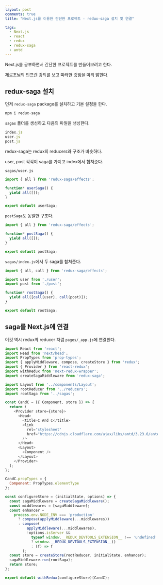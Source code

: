 ```yaml
---
layout: post
comments: true
title: "Next.js를 이용한 간단한 프로젝트 - redux-saga 설치 및 연결"

tags:
  - Next.js
  - react
  - redux
  - redux-saga
  - antd
---
```


Next.js를 공부하면서 간단한 프로젝트를 만들어보려고 한다.

제로초님의 인프런 강의를 보고 따라한 것임을 미리 밝힌다.

## redux-saga 설치

먼저 `redux-saga` package를 설치하고 기본 설정을 한다.

```js
npm i redux-saga
```

`sagas` 폴더를 생성하고 다음의 파일을 생성한다.

```js
index.js
user.js
post.js
```

redux-saga는 redux의 reducers와 구조가 비슷하다.

user, post 각각이 saga를 가지고 index에서 합쳐준다.

`sagas/user.js`

```js
import { all } from 'redux-saga/effects';

function* userSaga() {
  yield all([]);
}

export default userSaga;

```

`postSaga`도 동일한 구조다.

```js
import { all } from 'redux-saga/effects';

function* postSaga() {
  yield all([]);
}

export default postSaga;

```

`sagas/index.js`에서 두 saga를 합쳐준다.

```js
import { all, call } from 'redux-saga/effects';

import user from './user';
import post from './post';

function* rootSaga() {
  yield all([call(user), call(post)]);
}

export default rootSaga;

```

## saga를 Next.js에 연결

이것 역시 redux의 reducer 처럼 `pages/_app.js`에 연결한다.

```js
import React from 'react';
import Head from 'next/head';
import PropTypes from 'prop-types';
import { applyMiddleware, compose, createStore } from 'redux';
import { Provider } from 'react-redux';
import withRedux from 'next-redux-wrapper';
import createSagaMiddleware from 'redux-saga';

import Layout from '../components/Layout';
import rootReducer from '../reducers';
import rootSaga from '../sagas';

const CandC = ({ Component, store }) => {
  return (
    <Provider store={store}>
      <Head>
        <title>C And C</title>
        <link
          rel="stylesheet"
          href="https://cdnjs.cloudflare.com/ajax/libs/antd/3.23.6/antd.min.css"
        />
      </Head>
      <Layout>
        <Component />
      </Layout>
    </Provider>
  );
};

CandC.propTypes = {
  Component: PropTypes.elementType
};

const configureStore = (initialState, options) => {
  const sagaMiddleware = createSagaMiddleware();
  const middlewares = [sagaMiddleware];
  const enhancer =
    process.env.NODE_ENV === 'production'
      ? compose(applyMiddleware(...middlewares))
      : compose(
          applyMiddleware(...middlewares),
          !options.isServer &&
            typeof window.__REDUX_DEVTOOLS_EXTENSION__ !== 'undefined'
            ? window.__REDUX_DEVTOOLS_EXTENSION__()
            : (f) => f
        );
  const store = createStore(rootReducer, initialState, enhancer);
  sagaMiddleware.run(rootSaga);
  return store;
};

export default withRedux(configureStore)(CandC);

```
